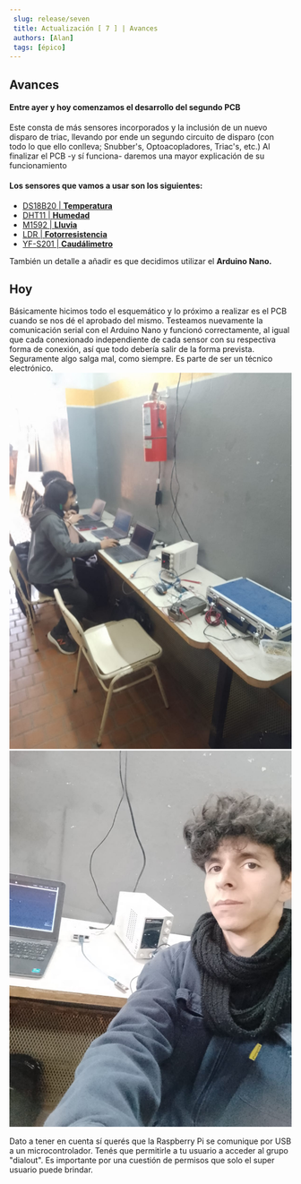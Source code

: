 ```yaml
---
 slug: release/seven
 title: Actualización [ 7 ] | Avances
 authors: [Alan]
 tags: [épico]
---
```


## Avances

#### Entre ayer y hoy comenzamos el desarrollo del segundo PCB

Este consta de más sensores incorporados y la inclusión de un nuevo disparo de triac, llevando por ende un segundo circuito de disparo (con todo lo que ello conlleva; Snubber's, Optoacopladores, Triac's, etc.) Al finalizar el PCB -y sí funciona- daremos una mayor explicación de su funcionamiento

#### Los sensores que vamos a usar son los siguientes:

+ [DS18B20 | **Temperatura**](https://www.analog.com/media/en/technical-documentation/data-sheets/ds18b20.pdf)
+ [DHT11   | **Humedad**](https://www.google.com/url?sa=t&source=web&rct=j&opi=89978449&url=https://www.mouser.com/datasheet/2/758/DHT11-Technical-Data-Sheet-Translated-Version-1143054.pdf&ved=2ahUKEwi20Yb096mIAxVmkZUCHUF5G2QQFnoECBwQAQ&usg=AOvVaw2tdFgaeZgeQmJr3SkJiugP)
+ [M1592 | **Lluvia**](https://cdn.sparkfun.com/datasheets/Sensors/Temp/DS18B20.pdf) 
+ [LDR | **Fotorresistencia**](https://www.youtube.com/watch?v=dQw4w9WgXcQ&pp=ygUJcmljayByb2xs)
+ [YF-S201 | **Caudálimetro**](http://www.mantech.co.za/datasheets/products/yf-s201_sea.pdf)

También un detalle a añadir es que decidimos utilizar el **Arduino Nano.**

## Hoy

Básicamente hicimos todo el esquemático y lo próximo a realizar es el PCB cuando se nos dé el aprobado del mismo.
Testeamos nuevamente la comunicación serial con el Arduino Nano y funcionó correctamente, al igual que cada conexionado independiente de cada sensor con su respectiva forma de conexión, así que todo debería salir de la forma prevista. Seguramente algo salga mal, como siempre. Es parte de ser un técnico electrónico.
![Fotos trabajando jdawjd](../Ref/Foto_Laburando_Dos.jpeg)
![Foto mía jdawjd](../Ref/Foto_Laburando_Uno.jpeg)

Dato a tener en cuenta sí querés que la Raspberry Pi se comunique por USB a un microcontrolador. Tenés que permitirle a tu usuario a acceder al grupo "dialout". Es importante por una cuestión de permisos que solo el super usuario puede brindar.
